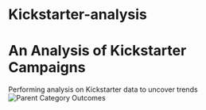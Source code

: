 # Kickstarter-analysis
# An Analysis of Kickstarter Campaigns
Performing analysis on Kickstarter data to uncover trends
![Parent Category Outcomes](C:\Users\boyer\Bootcamp\Kickstarter-analysis\Parent_Catergory_Outcomes.png)

